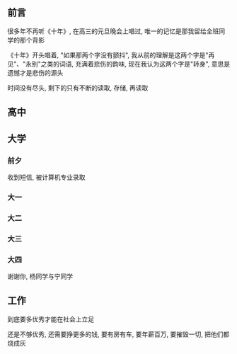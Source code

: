 <!--
 * @Description: 
 * @Version: 1.0
 * @Author: DaLao
 * @Email: dalao_li@163.com
 * @Date: 2022-03-23 23:06:06
 * @LastEditors: DaLao
 * @LastEditTime: 2022-04-29 23:42:17
-->

## 前言


很多年不再听《十年》, 在高三的元旦晚会上唱过, 唯一的记忆是那我留给全班同学的那个背影

《十年》开头唱着, "如果那两个字没有颤抖", 我从前的理解是这两个字是"再见"、"永别"之类的词语, 充满着悲伤的韵味, 现在我认为这两个字是"转身", 意思是遗憾才是悲伤的源头

时间没有尽头, 剩下的只有不断的读取, 存储, 再读取


## 高中


## 大学


### 前夕


收到短信, 被计算机专业录取


### 大一


### 大二


### 大三


### 大四

谢谢你, 杨同学与宁同学



## 工作


到底要多优秀才能在社会上立足

还是不够优秀, 还需要挣更多的钱, 要有房有车, 要年薪百万, 要摧毁一切, 把他们都烧成灰



